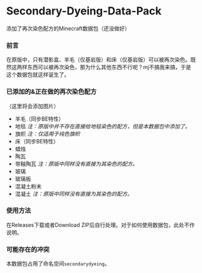 # Secondary-Dyeing-Data-Pack
添加了再次染色配方的Minecraft数据包（还没做好）
### 前言
在原版中，只有潜影盒、羊毛（仅基岩版）和床（仅基岩版）可以被再次染色。既然这两样东西可以被再次染色，那为什么其他东西不行呢？mj不搞我来搞，于是这个数据包就这样诞生了。
### 已添加的&正在做的再次染色配方
（这里将会添加图片）
- 羊毛（同步BE特性）
- 地毯  *注：原版中并不存在直接给地毯染色的配方，但是本数据包中添加了。*
- 旗帜  *注：仅适用于纯色旗帜*
- 床（同步BE特性）
- 蜡烛
- 陶瓦
- 带釉陶瓦  *注：原版中同样没有直接为其染色的配方。*
- 玻璃
- 玻璃板
- 混凝土粉末
- 混凝土  *注：原版中同样没有直接为其染色的配方。*
### 使用方法
在Releases下载或者Download ZIP后自行处理。对于如何使用数据包，此处不作说明。
### 可能存在的冲突
本数据包占用了命名空间`secondarydyeing`。
